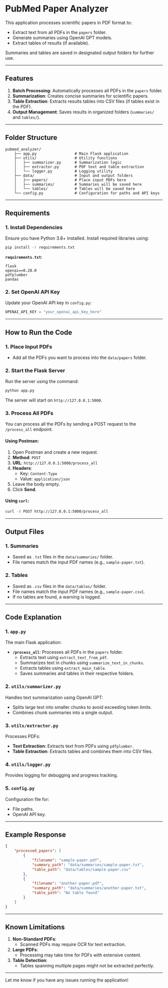 
# PubMed Paper Analyzer

This application processes scientific papers in PDF format to:
- Extract text from all PDFs in the `papers` folder.
- Generate summaries using OpenAI GPT models.
- Extract tables of results (if available).

Summaries and tables are saved in designated output folders for further use.

---

## Features

1. **Batch Processing**: Automatically processes all PDFs in the `papers` folder.
2. **Summarization**: Creates concise summaries for scientific papers.
3. **Table Extraction**: Extracts results tables into CSV files (if tables exist in the PDF).
4. **Output Management**: Saves results in organized folders (`summaries/` and `tables/`).

---

## Folder Structure

```plaintext
pubmed_analyzer/
    ├── app.py                 # Main Flask application
    ├── utils/                 # Utility functions
    │   ├── summarizer.py      # Summarization logic
    │   ├── extractor.py       # PDF text and table extraction
    │   └── logger.py          # Logging utility
    ├── data/                  # Input and output folders
    │   ├── papers/            # Place input PDFs here
    │   ├── summaries/         # Summaries will be saved here
    │   └── tables/            # Tables will be saved here
    └── config.py              # Configuration for paths and API keys
```

---

## Requirements

### 1. Install Dependencies
Ensure you have Python 3.8+ installed. Install required libraries using:

```bash
pip install -r requirements.txt
```

**`requirements.txt`**:
```plaintext
flask
openai==0.28.0
pdfplumber
pandas
```

### 2. Set OpenAI API Key
Update your OpenAI API key in `config.py`:

```python
OPENAI_API_KEY = "your_openai_api_key_here"
```

---

## How to Run the Code

### 1. Place Input PDFs
- Add all the PDFs you want to process into the `data/papers` folder.

### 2. Start the Flask Server
Run the server using the command:

```bash
python app.py
```

The server will start on `http://127.0.0.1:5000`.

### 3. Process All PDFs
You can process all the PDFs by sending a POST request to the `/process_all` endpoint.

#### Using Postman:
1. Open Postman and create a new request.
2. **Method**: `POST`
3. **URL**: `http://127.0.0.1:5000/process_all`
4. **Headers**:
   - Key: `Content-Type`
   - Value: `application/json`
5. Leave the body empty.
6. Click **Send**.

#### Using `curl`:
```bash
curl -X POST http://127.0.0.1:5000/process_all
```

---

## Output Files

### 1. Summaries
- Saved as `.txt` files in the `data/summaries/` folder.
- File names match the input PDF names (e.g., `sample-paper.txt`).

### 2. Tables
- Saved as `.csv` files in the `data/tables/` folder.
- File names match the input PDF names (e.g., `sample-paper.csv`).
- If no tables are found, a warning is logged.

---

## Code Explanation

### 1. `app.py`
The main Flask application:
- **`/process_all`**: Processes all PDFs in the `papers` folder.
    - Extracts text using `extract_text_from_pdf`.
    - Summarizes text in chunks using `summarize_text_in_chunks`.
    - Extracts tables using `extract_main_table`.
    - Saves summaries and tables in their respective folders.

### 2. `utils/summarizer.py`
Handles text summarization using OpenAI GPT:
- Splits large text into smaller chunks to avoid exceeding token limits.
- Combines chunk summaries into a single output.

### 3. `utils/extractor.py`
Processes PDFs:
- **Text Extraction**: Extracts text from PDFs using `pdfplumber`.
- **Table Extraction**: Extracts tables and combines them into CSV files.

### 4. `utils/logger.py`
Provides logging for debugging and progress tracking.

### 5. `config.py`
Configuration file for:
- File paths.
- OpenAI API key.

---

## Example Response

```json
{
    "processed_papers": [
        {
            "filename": "sample-paper.pdf",
            "summary_path": "data/summaries/sample-paper.txt",
            "table_path": "data/tables/sample-paper.csv"
        },
        {
            "filename": "another-paper.pdf",
            "summary_path": "data/summaries/another-paper.txt",
            "table_path": "No table found"
        }
    ]
}
```

---

## Known Limitations

1. **Non-Standard PDFs**:
   - Scanned PDFs may require OCR for text extraction.
2. **Large PDFs**:
   - Processing may take time for PDFs with extensive content.
3. **Table Detection**:
   - Tables spanning multiple pages might not be extracted perfectly.

---

Let me know if you have any issues running the application!
